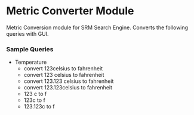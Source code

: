 # Metric Converter Module
Metric Conversion module for SRM Search Engine.
Converts the following queries with GUI.

### Sample Queries
- Temperature
  - convert 123celsius to fahrenheit
  - convert 123 celsius to fahrenheit
  - convert 123.123 celsius to fahrenheit
  - convert 123.123celsius to fahrenheit
  - 123 c to f
  - 123c to f
  - 123.123c to f
